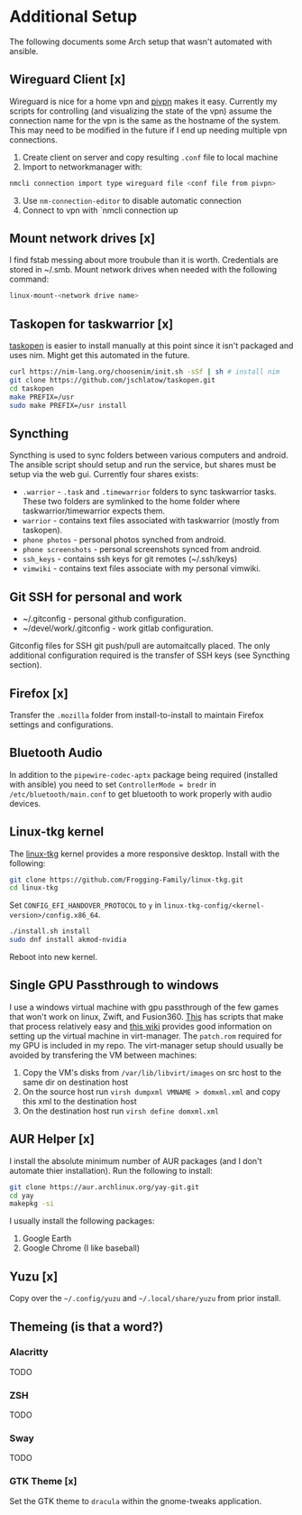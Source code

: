# Additional Setup

The following documents some Arch setup that wasn't automated with ansible.

## Wireguard Client [x]

Wireguard is nice for a home vpn and [pivpn](https://pivpn.io/) makes it easy.
Currently my scripts for controlling (and visualizing the state of the vpn) 
assume the connection name for the vpn is the same as the hostname of the system.
This may need to be modified in the future if I end up needing multiple vpn
connections.

1. Create client on server and copy resulting `.conf` file to local machine
2. Import to networkmanager with:
```bash
nmcli connection import type wireguard file <conf file from pivpn>
```
3. Use `nm-connection-editor` to disable automatic connection
4. Connect to vpn with `nmcli connection up <vpn connection name>

## Mount network drives [x]

I find fstab messing about more troubule than it is worth. Credentials are 
stored in ~/.smb. Mount network drives when needed with the following command:

```bash
linux-mount-<network drive name>
```

## Taskopen for taskwarrior [x]

[taskopen](https://github.com/jschlatow/taskopen) is easier to install 
manually at this point since it isn't packaged and uses nim. Might get this 
automated in the future.

```bash
curl https://nim-lang.org/choosenim/init.sh -sSf | sh # install nim
git clone https://github.com/jschlatow/taskopen.git
cd taskopen
make PREFIX=/usr
sudo make PREFIX=/usr install
```

## Syncthing 

Syncthing is used to sync folders between various computers and android. The 
ansible script should setup and run the service, but shares must be setup
via the web gui. Currently four shares exists:
- `.warrior` - `.task` and `.timewarrior` folders to sync taskwarrior tasks.
These two folders are symlinked to the home folder where taskwarrior/timewarrior 
expects them.
- `warrior` - contains text files associated with taskwarrior (mostly from
taskopen).
- `phone photos` - personal photos synched from android.
- `phone screenshots` - personal screenshots synced from android.
- `ssh_keys` - contains ssh keys for git remotes (~/.ssh/keys)
- `vimwiki` - contains text files associate with my personal vimwiki.

## Git SSH for personal and work

- ~/.gitconfig - personal github configuration.
- ~/devel/work/.gitconfig - work gitlab configuration.

Gitconfig files for SSH git push/pull are automaitcally placed. The only
additional configuration required is the transfer of SSH keys (see Syncthing
section).

## Firefox [x]

Transfer the `.mozilla` folder from install-to-install to maintain Firefox
settings and configurations.

## Bluetooth Audio

In addition to the `pipewire-codec-aptx` package being required (installed
with ansible) you need to set `ControllerMode = bredr` in
`/etc/bluetooth/main.conf` to get bluetooth to work properly with audio devices.

## Linux-tkg kernel

The [linux-tkg](https://github.com/Frogging-Family/linux-tkg) kernel provides
a more responsive desktop. Install with the following:

```bash
git clone https://github.com/Frogging-Family/linux-tkg.git
cd linux-tkg
```

Set `CONFIG_EFI_HANDOVER_PROTOCOL` to `y` in 
`linux-tkg-config/<kernel-version>/config.x86_64`.

```bash
./install.sh install
sudo dnf install akmod-nvidia
```

Reboot into new kernel.

## Single GPU Passthrough to windows

I use a windows virtual machine with gpu passthrough of the few games that
won't work on linux, Zwift, and Fusion360. [This](https://github.com/ilayna/Single-GPU-passthrough-amd-nvidia)
has scripts that make that process relatively easy and [this wiki](https://gitlab.com/risingprismtv/single-gpu-passthrough/-/wikis/home)
provides good information on setting up the virtual machine in virt-manager.
The `patch.rom` required for my GPU is included in my repo. The virt-manager 
setup should usually be avoided by transfering the VM between machines:

1. Copy the VM's disks from `/var/lib/libvirt/images` on src host to the same 
   dir on destination host
2. On the source host run `virsh dumpxml VMNAME > domxml.xml` and copy this xml 
   to the destination host
3. On the destination host run `virsh define domxml.xml`

## AUR Helper [x]

I install the absolute minimum number of AUR packages (and I don't automate
thier installation). Run the following to install:

```bash
git clone https://aur.archlinux.org/yay-git.git
cd yay
makepkg -si
```

I usually install the following packages:

1. Google Earth
2. Google Chrome (I like baseball)

## Yuzu [x]

Copy over the `~/.config/yuzu` and `~/.local/share/yuzu` from prior install.

## Themeing (is that a word?)

### Alacritty
TODO

### ZSH
TODO

### Sway
TODO

### GTK Theme [x]

Set the GTK theme to `dracula` within the gnome-tweaks application.

